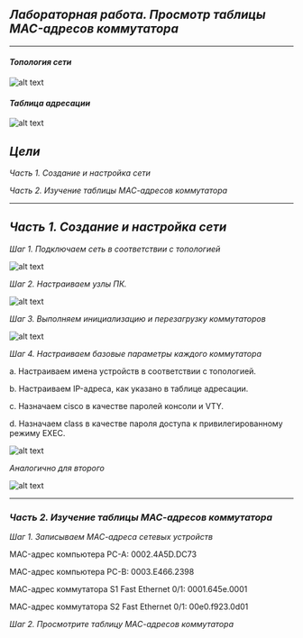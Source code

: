 ## *Лабораторная работа. Просмотр таблицы MAC-адресов коммутатора* ##
___
#### 	*Топология сети*
![alt text](https://github.com/Eliminir/OTUSLABS/blob/Labs/LAB2/1.JPG)

#### *Таблица адресации*
![alt text](https://github.com/Eliminir/OTUSLABS/blob/Labs/LAB2/2.JPG)
	
 ## *Цели*
 *Часть 1. Создание и настройка сети*
 
 *Часть 2. Изучение таблицы МАС-адресов коммутатора*
___



## *Часть 1. Создание и настройка сети*

*Шаг 1. Подключаем сеть в соответствии с топологией*

![alt text](https://github.com/Eliminir/OTUSLABS/blob/Labs/LAB2/3.JPG)



*Шаг 2. Настраиваем узлы ПК.*


![alt text](https://github.com/Eliminir/OTUSLABS/blob/Labs/LAB2/4.JPG)

*Шаг 3. Выполняем инициализацию и перезагрузку коммутаторов*


![alt text](https://github.com/Eliminir/OTUSLABS/blob/Labs/LAB2/5.JPG)


*Шаг 4. Настраиваем базовые параметры каждого коммутатора*

a.	Настраиваем имена устройств в соответствии с топологией.

b.	Настраиваем IP-адреса, как указано в таблице адресации.

c.	Назначаем cisco в качестве паролей консоли и VTY.

d.	Назначаем class в качестве пароля доступа к привилегированному режиму EXEC.


![alt text](https://github.com/Eliminir/OTUSLABS/blob/Labs/LAB2/6.1.JPG)

*Аналогично для второго*


![alt text](https://github.com/Eliminir/OTUSLABS/blob/Labs/LAB2/6.2.JPG)

___

### *Часть 2. Изучение таблицы МАС-адресов коммутатора*

*Шаг 1. Записываем МАС-адреса сетевых устройств*

MAC-адрес компьютера PC-A: 0002.4A5D.DC73

MAC-адрес компьютера PC-B: 0003.E466.2398

МАС-адрес коммутатора S1 Fast Ethernet 0/1: 0001.645e.0001

МАС-адрес коммутатора S2 Fast Ethernet 0/1: 00e0.f923.0d01


*Шаг 2. Просмотрите таблицу МАС-адресов коммутатора*




